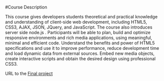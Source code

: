 #Course Description

This course gives developers students theoretical and practical knowledge and understanding of client-side web development, including HTML5, CSS3, AJAX, JSON, JQuery, and JavaScript. The course also introduces server side node.js . Participants will be able to plan, build and optimize responsive environments and rich media applications, using meaningful, minimal and efficient code. Understand the benefits and power of HTML5 specifications and use it to improve performance, reduce development time and load dynamic data from external sources. Embed new media objects, create interactive scripts and obtain the desired design using professional CSS3.

URL to the [Final project](http://shenkar.html5-book.co.il/2015-2016/ws1/dev_191/complaintReg.html)

